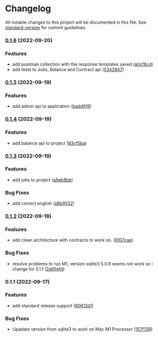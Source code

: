 # Changelog

All notable changes to this project will be documented in this file. See [standard-version](https://github.com/conventional-changelog/standard-version) for commit guidelines.

### [0.1.6](https://github.com/viniciusgomes/challange-deel/compare/v0.1.5...v0.1.6) (2022-09-20)


### Features

* add postman collection with the response templates saved ([a0cf8cd](https://github.com/viniciusgomes/challange-deel/commit/a0cf8cd105137099569508a395f1c693c4de0ffd))
* add tests to Jobs, Balance and Contract api ([5342847](https://github.com/viniciusgomes/challange-deel/commit/5342847c64f7e01af5a920ba9f0b8ba5bb001cf4))

### [0.1.5](https://github.com/viniciusgomes/challange-deel/compare/v0.1.4...v0.1.5) (2022-09-19)


### Features

* add admin api to application ([badd916](https://github.com/viniciusgomes/challange-deel/commit/badd9167ce063ccbc2a693e04ddd9c0070dfb63f))

### [0.1.4](https://github.com/viniciusgomes/challange-deel/compare/v0.1.3...v0.1.4) (2022-09-19)


### Features

* add balance api to project ([83cf5ba](https://github.com/viniciusgomes/challange-deel/commit/83cf5ba9918392ff1d5cad58d68794daac6594a2))

### [0.1.3](https://github.com/viniciusgomes/challange-deel/compare/v0.1.2...v0.1.3) (2022-09-19)


### Features

* add jobs to project ([a9eb8bb](https://github.com/viniciusgomes/challange-deel/commit/a9eb8bb9eb2fcb04c7d7ea5585ef65305515c290))


### Bug Fixes

* add correct english ([a8b9552](https://github.com/viniciusgomes/challange-deel/commit/a8b9552d34ee868b8d2731581b8a3029d47dbd55))

### [0.1.2](https://github.com/viniciusgomes/challange-deel/compare/v0.1.1...v0.1.2) (2022-09-18)


### Features

* add clean architecture with contracts to work on. ([9107cae](https://github.com/viniciusgomes/challange-deel/commit/9107cae32df0e6e60a1480a149aa83b05821aa25))


### Bug Fixes

* resolve problems to run M1, version sqlite3 5.0.8 seems not work so i change for 5.1.1 ([2a65efd](https://github.com/viniciusgomes/challange-deel/commit/2a65efd93c284ef32f048e4235bb799c04ee31f5))

### 0.1.1 (2022-09-17)


### Features

* add standard release support ([80613d1](https://github.com/viniciusgomes/challange-deel/commit/80613d1c80f59b53b502e43c3e9ebdf30df228db))


### Bug Fixes

* Upadate version from sqlite3 to work on Mac M1 Processor ([157f139](https://github.com/viniciusgomes/challange-deel/commit/157f13915185622fcb6ca10a00e5c8f5946f113b))
